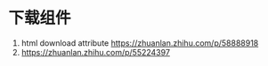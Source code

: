 # 下载组件

1. html download attribute https://zhuanlan.zhihu.com/p/58888918
1. https://zhuanlan.zhihu.com/p/55224397
